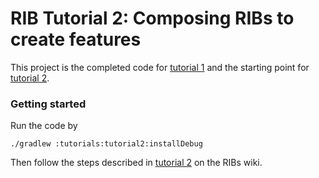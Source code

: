 # RIB Tutorial 2: Composing RIBs to create features

This project is the completed code for [tutorial 1](https://github.com/uber/RIBs/wiki/Android-Tutorial-1) and the starting point for [tutorial 2](https://github.com/uber/RIBs/wiki/Android-Tutorial-2).

### Getting started
Run the code by

```
./gradlew :tutorials:tutorial2:installDebug
```

Then follow the steps described in [tutorial 2](https://github.com/uber/RIBs/wiki/Android-Tutorial-2) on the RIBs wiki.
